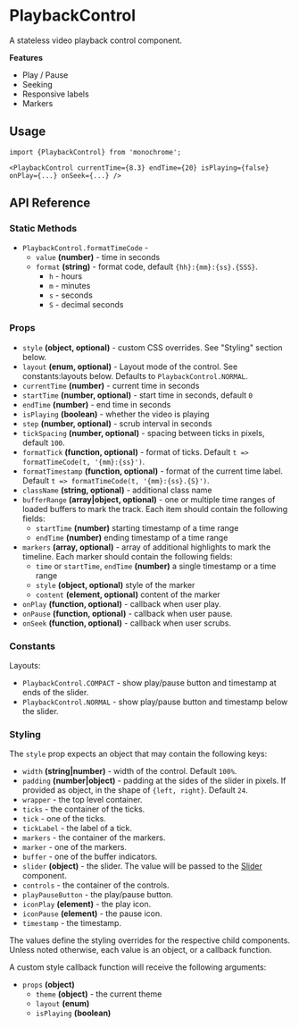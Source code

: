 # PlaybackControl

A stateless video playback control component.

**Features**

* Play / Pause
* Seeking
* Responsive labels
* Markers


## Usage

    import {PlaybackControl} from 'monochrome';

    <PlaybackControl currentTime={8.3} endTime={20} isPlaying={false} onPlay={...} onSeek={...} />


## API Reference

### Static Methods

* `PlaybackControl.formatTimeCode` - 
  + `value` **(number)** - time in seconds
  + `format` **(string)** - format code, default `{hh}:{mm}:{ss}.{SSS}`.
    - `h` - hours
    - `m` - minutes
    - `s` - seconds
    - `S` - decimal seconds

### Props

* `style` **(object, optional)** - custom CSS overrides. See "Styling" section below.
* `layout` **(enum, optional)** - Layout mode of the control. See constants:layouts below. Defaults to `PlaybackControl.NORMAL`.
* `currentTime` **(number)** -  current time in seconds
* `startTime` **(number, optional)** -  start time in seconds, default `0`
* `endTime` **(number)** -  end time in seconds
* `isPlaying` **(boolean)** -  whether the video is playing
* `step` **(number, optional)** -  scrub interval in seconds
* `tickSpacing` **(number, optional)** -  spacing between ticks in pixels, default `100`.
* `formatTick` **(function, optional)** -  format of ticks. Default `t => formatTimeCode(t, '{mm}:{ss}')`.
* `formatTimestamp` **(function, optional)** -  format of the current time label. Default `t => formatTimeCode(t, '{mm}:{ss}.{S}')`.
* `className` **(string, optional)** -  additional class name
* `bufferRange` **(array|object, optional)** -  one or multiple time ranges of loaded buffers to mark the track. Each item should contain the following fields:
  + `startTime` **(number)** starting timestamp of a time range
  + `endTime` **(number)** ending timestamp of a time range
* `markers` **(array, optional)** -  array of additional highlights to mark the timeline. Each marker should contain the following fields:
  + `time` or `startTime`, `endTime` **(number)** a single timestamp or a time range
  + `style` **(object, optional)** style of the marker
  + `content` **(element, optional)** content of the marker
* `onPlay` **(function, optional)** -  callback when user play.
* `onPause` **(function, optional)** -  callback when user pause.
* `onSeek` **(function, optional)** -  callback when user scrubs.


### Constants

Layouts:

* `PlaybackControl.COMPACT` - show play/pause button and timestamp at ends of the slider.
* `PlaybackControl.NORMAL` - show play/pause button and timestamp below the slider.

### Styling

The `style` prop expects an object that may contain the following keys:

* `width` **(string|number)** -  width of the control. Default `100%`.
* `padding` **(number|object)** -  padding at the sides of the slider in pixels. If provided as object, in the shape of `{left, right}`. Default `24`.
* `wrapper` - the top level container.
* `ticks` - the container of the ticks.
* `tick` - one of the ticks.
* `tickLabel` - the label of a tick.
* `markers` - the container of the markers.
* `marker` - one of the markers.
* `buffer` - one of the buffer indicators.
* `slider` **(object)** - the slider. The value will be passed to the [Slider](docs/api-reference/slider.md) component.
* `controls` - the container of the controls.
* `playPauseButton` - the play/pause button.
* `iconPlay` **(element)**  - the play icon.
* `iconPause` **(element)**  - the pause icon.
* `timestamp` - the timestamp.

The values define the styling overrides for the respective child components. Unless noted otherwise, each value is an object, or a callback function.

A custom style callback function will receive the following arguments:

* `props` **(object)**
  - `theme` **(object)** - the current theme
  - `layout` **(enum)**
  - `isPlaying` **(boolean)**

